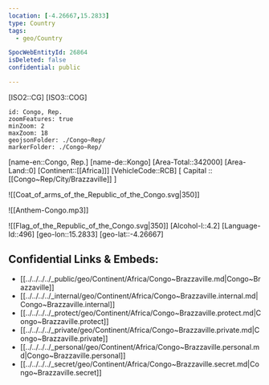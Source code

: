 ```yaml
---
location: [-4.26667,15.2833]
type: Country
tags:
  - geo/Country

SpocWebEntityId: 26864
isDeleted: false
confidential: public

---
```

[ISO2::CG]
[ISO3::COG]
```leaflet
id: Congo, Rep.
zoomFeatures: true 
minZoom: 2 
maxZoom: 18
geojsonFolder: ./Congo~Rep/
markerFolder: ./Congo~Rep/
```

[name-en::Congo, Rep.]
[name-de::Kongo]
[Area-Total::342000]
[Area-Land::0]
[Continent::[[Africa]]]
[VehicleCode::RCB]
[ Capital :: [[Congo~Rep/City/Brazzaville]] ]

![[Coat_of_arms_of_the_Republic_of_the_Congo.svg|350]]

![[Anthem-Congo.mp3]]

![[Flag_of_the_Republic_of_the_Congo.svg|350]]
[Alcohol-l::4.2]
[Language-Id::496]
[geo-lon::15.2833]
[geo-lat::-4.26667]



## Confidential Links & Embeds: 
- [[../../../../_public/geo/Continent/Africa/Congo~Brazzaville.md|Congo~Brazzaville]] 
- [[../../../../_internal/geo/Continent/Africa/Congo~Brazzaville.internal.md|Congo~Brazzaville.internal]] 
- [[../../../../_protect/geo/Continent/Africa/Congo~Brazzaville.protect.md|Congo~Brazzaville.protect]] 
- [[../../../../_private/geo/Continent/Africa/Congo~Brazzaville.private.md|Congo~Brazzaville.private]] 
- [[../../../../_personal/geo/Continent/Africa/Congo~Brazzaville.personal.md|Congo~Brazzaville.personal]] 
- [[../../../../_secret/geo/Continent/Africa/Congo~Brazzaville.secret.md|Congo~Brazzaville.secret]] 
